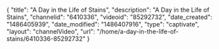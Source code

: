 {
    "title": "A Day in the Life of Stains",
    "description": "A Day in the Life of Stains",
    "channelid": "6410336",
    "videoid": "85292732",
    "date_created": "1486405939",
    "date_modified": "1486407916",
    "type": "captivate",
    "layout": "channelVideo",
    "url": "\/home\/a-day-in-the-life-of-stains\/6410336-85292732"
}